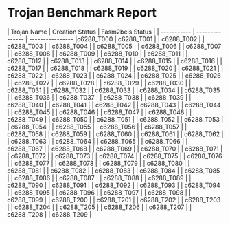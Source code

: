 # Trojan Benchmark Report

| Trojan Name   | Creation Status | Fasm2bels Status |
| -----------   | --------------- | ---------------- |c6288_T000
| c6288_T001    |
| c6288_T002    |
| c6288_T003    |
| c6288_T004    |
| c6288_T005    |
| c6288_T006    |
| c6288_T007    |
| c6288_T008    |
| c6288_T009    |
| c6288_T010    |
| c6288_T011    |
| c6288_T012    |
| c6288_T013    |
| c6288_T014    |
| c6288_T015    |
| c6288_T016    |
| c6288_T017    |
| c6288_T018    |
| c6288_T019    |
| c6288_T020    |
| c6288_T021    |
| c6288_T022    |
| c6288_T023    |
| c6288_T024    |
| c6288_T025    |
| c6288_T026    |
| c6288_T027    |
| c6288_T028    |
| c6288_T029    |
| c6288_T030    |
| c6288_T031    |
| c6288_T032    |
| c6288_T033    |
| c6288_T034    |
| c6288_T035    |
| c6288_T036    |
| c6288_T037    |
| c6288_T038    |
| c6288_T039    |
| c6288_T040    |
| c6288_T041    |
| c6288_T042    |
| c6288_T043    |
| c6288_T044    |
| c6288_T045    |
| c6288_T046    |
| c6288_T047    |
| c6288_T048    |
| c6288_T049    |
| c6288_T050    |
| c6288_T051    |
| c6288_T052    |
| c6288_T053    |
| c6288_T054    |
| c6288_T055    |
| c6288_T056    |
| c6288_T057    |
| c6288_T058    |
| c6288_T059    |
| c6288_T060    |
| c6288_T061    |
| c6288_T062    |
| c6288_T063    |
| c6288_T064    |
| c6288_T065    |
| c6288_T066    |
| c6288_T067    |
| c6288_T068    |
| c6288_T069    |
| c6288_T070    |
| c6288_T071    |
| c6288_T072    |
| c6288_T073    |
| c6288_T074    |
| c6288_T075    |
| c6288_T076    |
| c6288_T077    |
| c6288_T078    |
| c6288_T079    |
| c6288_T080    |
| c6288_T081    |
| c6288_T082    |
| c6288_T083    |
| c6288_T084    |
| c6288_T085    |
| c6288_T086    |
| c6288_T087    |
| c6288_T088    |
| c6288_T089    |
| c6288_T090    |
| c6288_T091    |
| c6288_T092    |
| c6288_T093    |
| c6288_T094    |
| c6288_T095    |
| c6288_T096    |
| c6288_T097    |
| c6288_T098    |
| c6288_T099    |
| c6288_T200    |
| c6288_T201    |
| c6288_T202    |
| c6288_T203    |
| c6288_T204    |
| c6288_T205    |
| c6288_T206    |
| c6288_T207    |
| c6288_T208    |
| c6288_T209    |